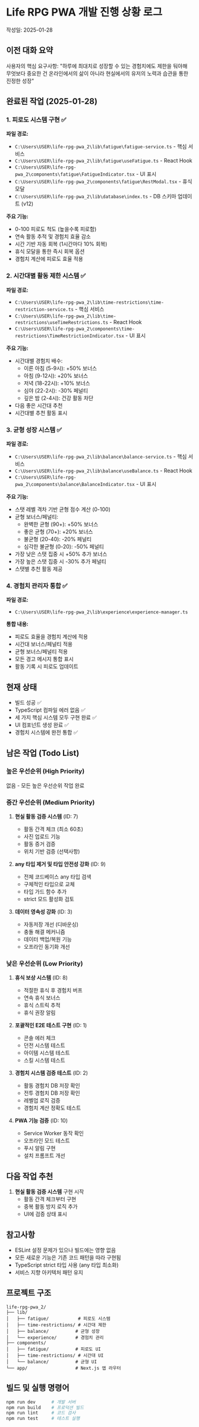 # Life RPG PWA 개발 진행 상황 로그
작성일: 2025-01-28

## 이전 대화 요약
사용자의 핵심 요구사항: "하루에 최대치로 성장할 수 있는 경험치에도 제한을 둬야해 무엇보다 중요한 건 온라인에서의 삶이 아니라 현실에서의 유저의 노력과 습관을 통한 진정한 성장"

## 완료된 작업 (2025-01-28)

### 1. 피로도 시스템 구현 ✅
**파일 경로:**
- `C:\Users\USER\life-rpg-pwa_2\lib\fatigue\fatigue-service.ts` - 핵심 서비스
- `C:\Users\USER\life-rpg-pwa_2\lib\fatigue\useFatigue.ts` - React Hook
- `C:\Users\USER\life-rpg-pwa_2\components\fatigue\FatigueIndicator.tsx` - UI 표시
- `C:\Users\USER\life-rpg-pwa_2\components\fatigue\RestModal.tsx` - 휴식 모달
- `C:\Users\USER\life-rpg-pwa_2\lib\database\index.ts` - DB 스키마 업데이트 (v12)

**주요 기능:**
- 0-100 피로도 척도 (높을수록 피로함)
- 연속 활동 추적 및 경험치 효율 감소
- 시간 기반 자동 회복 (1시간마다 10% 회복)
- 휴식 모달을 통한 즉시 회복 옵션
- 경험치 계산에 피로도 효율 적용

### 2. 시간대별 활동 제한 시스템 ✅
**파일 경로:**
- `C:\Users\USER\life-rpg-pwa_2\lib\time-restrictions\time-restriction-service.ts` - 핵심 서비스
- `C:\Users\USER\life-rpg-pwa_2\lib\time-restrictions\useTimeRestrictions.ts` - React Hook
- `C:\Users\USER\life-rpg-pwa_2\components\time-restrictions\TimeRestrictionIndicator.tsx` - UI 표시

**주요 기능:**
- 시간대별 경험치 배수:
  - 이른 아침 (5-9시): +50% 보너스
  - 아침 (9-12시): +20% 보너스
  - 저녁 (18-22시): +10% 보너스
  - 심야 (22-2시): -30% 페널티
  - 깊은 밤 (2-4시): 건강 활동 차단
- 다음 좋은 시간대 추천
- 시간대별 추천 활동 표시

### 3. 균형 성장 시스템 ✅
**파일 경로:**
- `C:\Users\USER\life-rpg-pwa_2\lib\balance\balance-service.ts` - 핵심 서비스
- `C:\Users\USER\life-rpg-pwa_2\lib\balance\useBalance.ts` - React Hook
- `C:\Users\USER\life-rpg-pwa_2\components\balance\BalanceIndicator.tsx` - UI 표시

**주요 기능:**
- 스탯 레벨 격차 기반 균형 점수 계산 (0-100)
- 균형 보너스/페널티:
  - 완벽한 균형 (90+): +50% 보너스
  - 좋은 균형 (70+): +20% 보너스
  - 불균형 (20-40): -20% 페널티
  - 심각한 불균형 (0-20): -50% 페널티
- 가장 낮은 스탯 집중 시 +50% 추가 보너스
- 가장 높은 스탯 집중 시 -30% 추가 페널티
- 스탯별 추천 활동 제공

### 4. 경험치 관리자 통합 ✅
**파일 경로:**
- `C:\Users\USER\life-rpg-pwa_2\lib\experience\experience-manager.ts`

**통합 내용:**
- 피로도 효율을 경험치 계산에 적용
- 시간대 보너스/페널티 적용
- 균형 보너스/페널티 적용
- 모든 경고 메시지 통합 표시
- 활동 기록 시 피로도 업데이트

## 현재 상태
- 빌드 성공 ✅
- TypeScript 컴파일 에러 없음 ✅
- 세 가지 핵심 시스템 모두 구현 완료 ✅
- UI 컴포넌트 생성 완료 ✅
- 경험치 시스템에 완전 통합 ✅

## 남은 작업 (Todo List)

### 높은 우선순위 (High Priority)
없음 - 모든 높은 우선순위 작업 완료

### 중간 우선순위 (Medium Priority)
1. **현실 활동 검증 시스템** (ID: 7)
   - 활동 간격 체크 (최소 60초)
   - 사진 업로드 기능
   - 활동 증거 검증
   - 위치 기반 검증 (선택사항)

2. **any 타입 제거 및 타입 안전성 강화** (ID: 9)
   - 전체 코드베이스 any 타입 검색
   - 구체적인 타입으로 교체
   - 타입 가드 함수 추가
   - strict 모드 활성화 검토

3. **데이터 영속성 강화** (ID: 3)
   - 자동저장 개선 (디바운싱)
   - 충돌 해결 메커니즘
   - 데이터 백업/복원 기능
   - 오프라인 동기화 개선

### 낮은 우선순위 (Low Priority)
1. **휴식 보상 시스템** (ID: 8)
   - 적절한 휴식 후 경험치 버프
   - 연속 휴식 보너스
   - 휴식 스트릭 추적
   - 휴식 권장 알림

2. **포괄적인 E2E 테스트 구현** (ID: 1)
   - 콘솔 에러 체크
   - 던전 시스템 테스트
   - 아이템 시스템 테스트
   - 스킬 시스템 테스트

3. **경험치 시스템 검증 테스트** (ID: 2)
   - 활동 경험치 DB 저장 확인
   - 전투 경험치 DB 저장 확인
   - 레벨업 로직 검증
   - 경험치 계산 정확도 테스트

4. **PWA 기능 검증** (ID: 10)
   - Service Worker 동작 확인
   - 오프라인 모드 테스트
   - 푸시 알림 구현
   - 설치 프롬프트 개선

## 다음 작업 추천
1. **현실 활동 검증 시스템** 구현 시작
   - 활동 간격 체크부터 구현
   - 중복 활동 방지 로직 추가
   - UI에 검증 상태 표시

## 참고사항
- ESLint 설정 문제가 있으나 빌드에는 영향 없음
- 모든 새로운 기능은 기존 코드 패턴을 따라 구현됨
- TypeScript strict 타입 사용 (any 타입 최소화)
- 서비스 지향 아키텍처 패턴 유지

## 프로젝트 구조
```
life-rpg-pwa_2/
├── lib/
│   ├── fatigue/           # 피로도 시스템
│   ├── time-restrictions/ # 시간대 제한
│   ├── balance/          # 균형 성장
│   └── experience/       # 경험치 관리
├── components/
│   ├── fatigue/          # 피로도 UI
│   ├── time-restrictions/ # 시간대 UI
│   └── balance/          # 균형 UI
└── app/                  # Next.js 앱 라우터
```

## 빌드 및 실행 명령어
```bash
npm run dev      # 개발 서버
npm run build    # 프로덕션 빌드
npm run lint     # 코드 검사
npm run test     # 테스트 실행
```